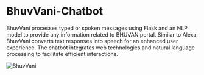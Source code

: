 # BhuvVani-Chatbot
 BhuvVani processes typed or spoken messages using Flask and an NLP model to provide any information related to BHUVAN portal. Similar to Alexa, BhuvVani converts text responses into speech for an enhanced user experience. The chatbot integrates web technologies and natural language processing to facilitate efficient interactions.
 
![BhuvVani](https://github.com/Dhruvrajsinh21/BhuvVani-Chatbot/assets/115185535/b0d92d1f-3a63-4a58-991c-041ba8b6248d)
